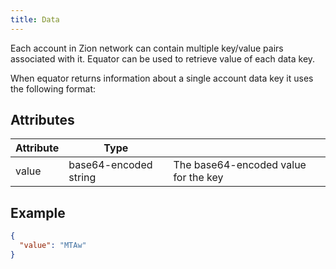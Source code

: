 ```yaml
---
title: Data
---
```


Each account in Zion network can contain multiple key/value pairs associated with it. Equator can be used to retrieve value of each data key.

When equator returns information about a single account data key it uses the following format:

## Attributes

| Attribute | Type | | 
| --- | --- | --- |
| value | base64-encoded string | The base64-encoded value for the key |

## Example

```json
{
  "value": "MTAw"
}
```
